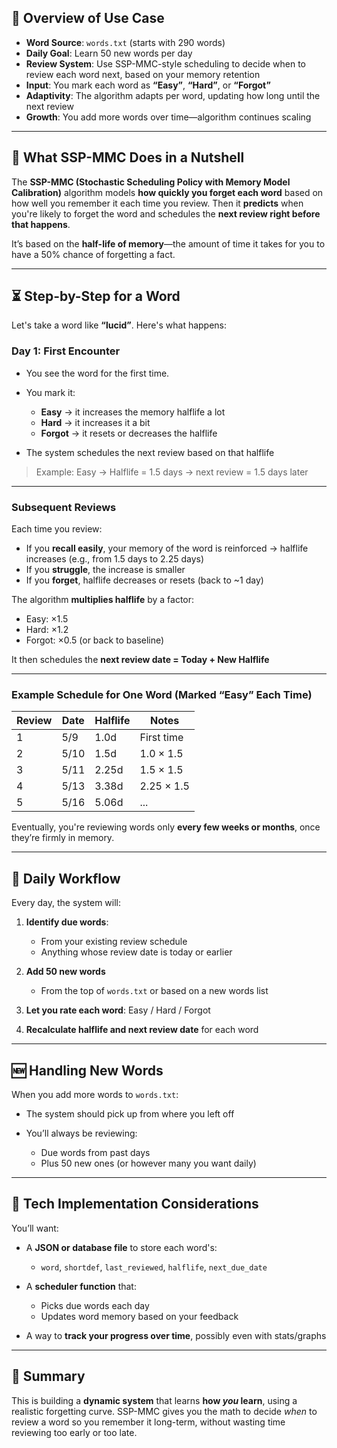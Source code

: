 ## 🔄 Overview of  Use Case

* **Word Source**: `words.txt` (starts with 290 words)
* **Daily Goal**: Learn 50 new words per day
* **Review System**: Use SSP-MMC-style scheduling to decide when to review each word next, based on your memory retention
* **Input**: You mark each word as **“Easy”**, **“Hard”**, or **“Forgot”**
* **Adaptivity**: The algorithm adapts per word, updating how long until the next review
* **Growth**: You add more words over time—algorithm continues scaling

---

## 🧠 What SSP-MMC Does in a Nutshell

The **SSP-MMC (Stochastic Scheduling Policy with Memory Model Calibration)** algorithm models **how quickly you forget each word** based on how well you remember it each time you review. Then it **predicts** when you're likely to forget the word and schedules the **next review right before that happens**.

It’s based on the **half-life of memory**—the amount of time it takes for you to have a 50% chance of forgetting a fact.

---

## ⏳ Step-by-Step for a Word

Let's take a word like **“lucid”**. Here's what happens:

### Day 1: First Encounter

* You see the word for the first time.
* You mark it:

  * **Easy** → it increases the memory halflife a lot
  * **Hard** → it increases it a bit
  * **Forgot** → it resets or decreases the halflife
* The system schedules the next review based on that halflife

> Example: Easy → Halflife = 1.5 days → next review = 1.5 days later

---

### Subsequent Reviews

Each time you review:

* If you **recall easily**, your memory of the word is reinforced → halflife increases (e.g., from 1.5 days to 2.25 days)
* If you **struggle**, the increase is smaller
* If you **forget**, halflife decreases or resets (back to \~1 day)

The algorithm **multiplies halflife** by a factor:

* Easy: ×1.5
* Hard: ×1.2
* Forgot: ×0.5 (or back to baseline)

It then schedules the **next review date = Today + New Halflife**

---

### Example Schedule for One Word (Marked “Easy” Each Time)

| Review | Date | Halflife | Notes      |
| ------ | ---- | -------- | ---------- |
| 1      | 5/9  | 1.0d     | First time |
| 2      | 5/10 | 1.5d     | 1.0 × 1.5  |
| 3      | 5/11 | 2.25d    | 1.5 × 1.5  |
| 4      | 5/13 | 3.38d    | 2.25 × 1.5 |
| 5      | 5/16 | 5.06d    | ...        |

Eventually, you're reviewing words only **every few weeks or months**, once they’re firmly in memory.

---

## 📅 Daily Workflow

Every day, the system will:

1. **Identify due words**:

   * From your existing review schedule
   * Anything whose review date is today or earlier
2. **Add 50 new words**

   * From the top of `words.txt` or based on a new words list
3. **Let you rate each word**: Easy / Hard / Forgot
4. **Recalculate halflife and next review date** for each word

---

## 🆕 Handling New Words

When you add more words to `words.txt`:

* The system should pick up from where you left off
* You’ll always be reviewing:

  * Due words from past days
  * Plus 50 new ones (or however many you want daily)

---

## 🧩 Tech Implementation Considerations

You’ll want:

* A **JSON or database file** to store each word's:

  * `word`, `shortdef`, `last_reviewed`, `halflife`, `next_due_date`
* A **scheduler function** that:

  * Picks due words each day
  * Updates word memory based on your feedback
* A way to **track your progress over time**, possibly even with stats/graphs

---

## 🧠 Summary

This is building a **dynamic system** that learns **how *you* learn**, using a realistic forgetting curve. SSP-MMC gives you the math to decide *when* to review a word so you remember it long-term, without wasting time reviewing too early or too late.
